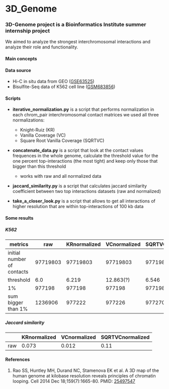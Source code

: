 # 3D_Genome
### 3D-Genome project is a Bioinformatics Institute summer internship project
We aimed to analyze the strongest interchromosomal interactions and analyze their role and functionality.

#### Main concepts

#### Data source
* Hi-C in situ data from GEO ([GSE63525](https://www.ncbi.nlm.nih.gov/geo/query/acc.cgi?acc=GSE63525))
* Bisulfite-Seq data of K562 cell line ([GSM683856](https://www.ncbi.nlm.nih.gov/geo/query/acc.cgi?acc=GSM683856))

#### Scripts
* **iterative_normalization.py** is a script that performs normalization in each chrom_pair interchromosomal contact matrices
we used all three normalizations: 
  - Knight-Ruiz (KR)
  - Vanilla Coverage (VC)
  - Square Root Vanilla Coverage (SQRTVC)

* **concatenate_data.py** is a script that look at the contact values frequences in the whole genome, calculate the threshold value for the one percent top-interactions (the most tight) and keep only those that bigger than this threshold

   - works with raw and all normalized data

* **jaccard_similarity.py** is a script that calculates jaccard similarity coefficient between two top interactions datasets (raw and normalized)

* **take_a_closer_look.py** is a script that allows to get all interactions of higher resolution that are within top-interactions of 100 kb data

#### Some results
##### K562

|metrics|raw|KRnormalized|VCnormalized|SQRTVCnormalized|
|---|---|---|---|---|
|initial number of contacts| 97719803   |97719803   |97719803   |97719803   |
|threshold   |6.0   |6.219   |12.863(?)   |6.546   |
|1%   |977198   |977198   |977198   |977198   |
|sum bigger than 1%   |1236906|977222   |977226   | 977270|

##### Jaccard similarity
||KRnormalized|VCnormalized|SQRTVCnormalized|
|---|---|---|---|
|raw| 0.073   |0.012   |0.11   |


#### References
1. Rao SS, Huntley MH, Durand NC, Stamenova EK et al. A 3D map of the human genome at kilobase resolution reveals principles of chromatin looping. Cell 2014 Dec 18;159(7):1665-80. PMID: [25497547](https://www.ncbi.nlm.nih.gov/pubmed/25497547)
